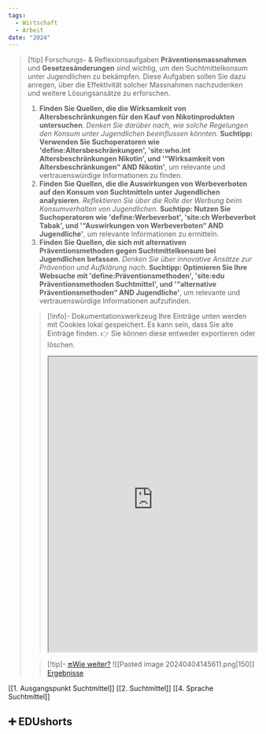 ```yaml
---
tags:
  - Wirtschaft
  - Arbeit
date: "2024"
---
```

>[!tip] Forschungs- & Reflexionsaufgaben
>**Präventionsmassnahmen** und **Gesetzesänderungen** sind wichtig, um den Suchtmittelkonsum unter Jugendlichen zu bekämpfen. Diese Aufgaben sollen Sie dazu anregen, über die Effektivität solcher Massnahmen nachzudenken und weitere Lösungsansätze zu erforschen.
>1. **Finden Sie Quellen, die die Wirksamkeit von Altersbeschränkungen für den Kauf von Nikotinprodukten untersuchen**. *Denken Sie darüber nach, wie solche Regelungen den Konsum unter Jugendlichen beeinflussen könnten*.
>**Suchtipp: Verwenden Sie Suchoperatoren wie 'define:Altersbeschränkungen', 'site:who.int Altersbeschränkungen Nikotin', und '“Wirksamkeit von Altersbeschränkungen“ AND Nikotin'**, um relevante und vertrauenswürdige Informationen zu finden.
>2. **Finden Sie Quellen, die die Auswirkungen von Werbeverboten auf den Konsum von Suchtmitteln unter Jugendlichen analysieren**. *Reflektieren Sie über die Rolle der Werbung beim Konsumverhalten von Jugendlichen*.
>**Suchtipp: Nutzen Sie Suchoperatoren wie 'define:Werbeverbot', 'site:ch Werbeverbot Tabak', und '“Auswirkungen von Werbeverboten“ AND Jugendliche'**, um relevante Informationen zu ermitteln.
>3. **Finden Sie Quellen, die sich mit alternativen Präventionsmethoden gegen Suchtmittelkonsum bei Jugendlichen befassen**. *Denken Sie über innovative Ansätze zur Prävention und Aufklärung nach*.
>**Suchtipp: Optimieren Sie Ihre Websuche mit 'define:Präventionsmethoden', 'site:edu Präventionsmethoden Suchtmittel', und '“alternative Präventionsmethoden“ AND Jugendliche'**, um relevante und vertrauenswürdige Informationen aufzufinden.
>   
>>[!info]- Dokumentationswerkzeug 
>Ihre Einträge unten werden mit Cookies lokal gespeichert. Es kann sein, dass Sie alte Einträge finden. 
>>👉 Sie können diese entweder exportieren oder löschen.
>><iframe width="100%" height="600" src="https://app.Lumi.education/run/nYkJQz" allowfullscreen allow="geolocation *; autoplay; encrypted-media"></iframe>
>
>
>>[!tip]-  [🔚Wie weiter?](https://www.menti.com/al7fgwfgvvmg)
>![[Pasted image 20240404145611.png|150]]
>[Ergebnisse](https://www.mentimeter.com/app/presentation/al3nxdpj5av8ewkpbgk6yq6fua3b9mhd)






[[1. Ausgangspunkt Suchtmittel]]
[[2. Suchtmittel]]
[[4. Sprache Suchtmittel]]

## ➕ EDUshorts
